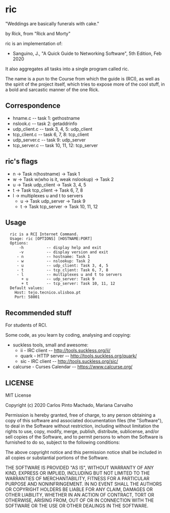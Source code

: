 # ric

"Weddings are basically funerals with cake."

by Rick, from "Rick and Morty"

ric is an implementation of:
- Sanguino, J., "A Quick Guide to Networking Software", 5th Edition, Feb 2020

It also aggregates all tasks into a single program called ric.

The name is a pun to the Course from which the guide is (RCI), as well as the
spirit of the project itself, which tries to expose more of the cool stuff, in
a bold and sarcastic manner of the one Rick.

## Correspondence

- hname.c        -- task 1: gethostname
- nslook.c       -- task 2: getaddrinfo
- udp\_client.c   -- task 3, 4, 5: udp\_client
- tcp\_client.c   -- task 6, 7, 8: tcp\_client
- udp\_server.c   -- task 9: udp\_server
- tcp\_server.c   -- task 10, 11, 12: tcp\_server


## ric's flags

- n  -> Task n(hostname)                          -> Task 1
- w  -> Task w(who is it, weak nslookup)          -> Task 2
- u  -> Task udp\_client                           -> Task 3, 4, 5
- t  -> Task tcp\_client                           -> Task 6, 7, 8
- l  -> multiplexes u and t to servers
    + u  -> Task udp\_server                       -> Task 9
    + t  -> Task tcp\_server                       -> Task 10, 11, 12


## Usage

```shell
  ric is a RCI Internet Command.
  Usage: ric [OPTIONS] [HOSTNAME:PORT]
  Options:
      -h          -- display help and exit
      -v          -- display version and exit
     - n          -- hostname: Task 1
     - w          -- nslookup: Task 2
     - u          -- udp_client: Task 3, 4, 5
     - t          -- tcp_client: Task 6, 7, 8
     - l          -- multiplexes u and t to servers
       + u        -- udp_server: Task 9
       + t        -- tcp_server: Task 10, 11, 12
  Default values:
    Host: tejo.tecnico.ulisboa.pt
    Port: 58001
```


## Recommended stuff

For students of RCI.

Some code, as you learn by coding, analysing and copying:
  - suckless tools, small and awesome:
    + ii     - IRC client  -- http://tools.suckless.org/ii/
    + quark  - HTTP server -- http://tools.suckless.org/quark/
    + sic    - IRC client  -- http://tools.suckless.org/sic/
  - calcurse - Curses Calendar -- https://www.calcurse.org/


## LICENSE

MIT License

Copyright (c) 2020 Carlos Pinto Machado, Mariana Carvalho

Permission is hereby granted, free of charge, to any person obtaining a copy
of this software and associated documentation files (the "Software"), to deal
in the Software without restriction, including without limitation the rights
to use, copy, modify, merge, publish, distribute, sublicense, and/or sell
copies of the Software, and to permit persons to whom the Software is
furnished to do so, subject to the following conditions:

The above copyright notice and this permission notice shall be included in all
copies or substantial portions of the Software.

THE SOFTWARE IS PROVIDED "AS IS", WITHOUT WARRANTY OF ANY KIND, EXPRESS OR
IMPLIED, INCLUDING BUT NOT LIMITED TO THE WARRANTIES OF MERCHANTABILITY,
FITNESS FOR A PARTICULAR PURPOSE AND NONINFRINGEMENT. IN NO EVENT SHALL THE
AUTHORS OR COPYRIGHT HOLDERS BE LIABLE FOR ANY CLAIM, DAMAGES OR OTHER
LIABILITY, WHETHER IN AN ACTION OF CONTRACT, TORT OR OTHERWISE, ARISING FROM,
OUT OF OR IN CONNECTION WITH THE SOFTWARE OR THE USE OR OTHER DEALINGS IN THE
SOFTWARE.

